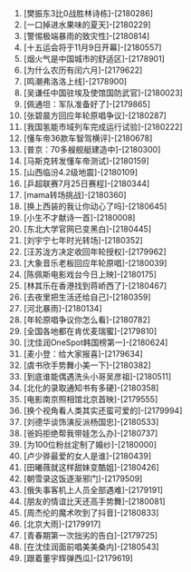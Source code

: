 
1. [樊振东3比0战胜林诗栋]-[2180286]
1. [一口掉进水果味的夏天]-[2180229]
1. [警惕极端暴雨的致灾性]-[2180814]
1. [十五运会将于11月9日开幕]-[2180557]
1. [烟火气是中国城市的舒适区]-[2178901]
1. [为什么农历有闰六月]-[2179622]
1. [鸣潮弗洛洛上线]-[2178900]
1. [吴谦任中国驻埃及使馆国防武官]-[2180023]
1. [佩通坦：军队准备好了]-[2179865]
1. [张碧晨方回应年轮原唱争议]-[2180287]
1. [我国氢能市域列车完成运行试验]-[2180222]
1. [懂车帝36款车智驾横评]-[2180678]
1. [普京：70多艘舰艇建造中]-[2180300]
1. [马斯克转发懂车帝测试]-[2180159]
1. [山西临汾4.2级地震]-[2180109]
1. [乒超联赛7月25日赛程]-[2180344]
1. [mama转场挑战]-[2180360]
1. [换上西装的我让你动心了吗]-[2180645]
1. [小生不才献诗一首]-[2180008]
1. [东北大学官网已变黑白]-[2180445]
1. [刘宇宁七年时光转场]-[2180352]
1. [汪苏泷方决定收回年轮授权]-[2179962]
1. [大象音乐老板回应年轮原唱]-[2180039]
1. [陈佩斯电影戏台今日上映]-[2180175]
1. [林其乐在香港找到蒋峤西了]-[2180467]
1. [去夜里把生活还给自己]-[2180359]
1. [河北暴雨]-[2180134]
1. [年轮原唱争议你怎么看]-[2180782]
1. [全国各地都在肯优麦瑞蜜]-[2179810]
1. [沈佳润OneSpot韩国榜第一]-[2180624]
1. [麦小登：给大家报喜]-[2179634]
1. [虞书欣手势舞小美一下]-[2180382]
1. [到底谁能偶遇洗头小哥吴彦祖]-[2180511]
1. [北化的录取通知书有多硬]-[2180358]
1. [电影南京照相馆北京首映]-[2179555]
1. [换个视角看人类其实还蛮可爱的]-[2179994]
1. [刘德华谈饰演反派杨国忠]-[2180533]
1. [爸妈拒绝帮我带娃怎么办]-[2180737]
1. [为100位粉丝定制了婚纱]-[2180000]
1. [卢少骅最爱的女人是谁]-[2180439]
1. [田曦薇就这样甜妹变酷姐]-[2180426]
1. [朝雪录这饭逐渐邪门]-[2179509]
1. [俄失事客机上人员全部遇难]-[2179191]
1. [朋友的情谊比天还高手势舞]-[2180081]
1. [周杰伦的魔术吹到了抖音]-[2180833]
1. [北京大雨]-[2179917]
1. [青春期第一次拙劣的告白]-[2179725]
1. [在沈佳润面前唱美美桑内]-[2180543]
1. [跟着董宇辉弹西瓜]-[2179619]